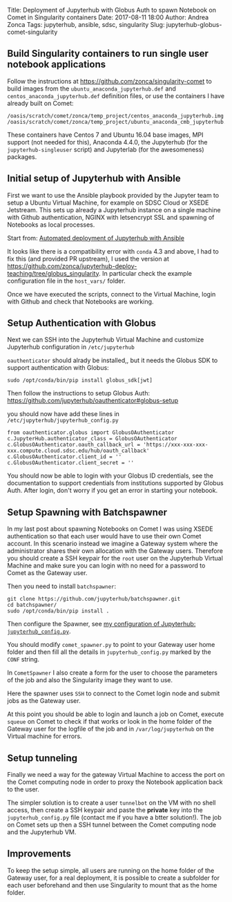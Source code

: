 Title: Deployment of Jupyterhub with Globus Auth to spawn Notebook on Comet in Singularity containers
Date: 2017-08-11 18:00
Author: Andrea Zonca
Tags: jupyterhub, ansible, sdsc, singularity
Slug: jupyterhub-globus-comet-singularity

## Build Singularity containers to run single user notebook applications

Follow the instructions at <https://github.com/zonca/singularity-comet> to build images from the `ubuntu_anaconda_jupyterhub.def` and `centos_anaconda_jupyterhub.def` definition files, or use the containers I have already built on Comet:

    /oasis/scratch/comet/zonca/temp_project/centos_anaconda_jupyterhub.img
    /oasis/scratch/comet/zonca/temp_project/ubuntu_anaconda_cmb_jupyterhub.img

These containers have Centos 7 and Ubuntu 16.04 base images, MPI support (not needed for this), Anaconda 4.4.0, the Jupyterhub (for the `jupyterhub-singleuser` script) and Jupyterlab (for the awesomeness) packages.

## Initial setup of Jupyterhub with Ansible

First we want to use the Ansible playbook provided by the Jupyter team to setup a Ubuntu Virtual Machine, for example on SDSC Cloud or XSEDE Jetstream.
This sets up already a Jupyterhub instance on a single machine with Github authentication, NGINX with letsencrypt SSL and spawning of Notebooks as local processes.

Start from: [Automated deployment of Jupyterhub with Ansible](https://zonca.github.io/2017/02/automated-deployment-jupyterhub-ansible.html)

It looks like there is a compatibility error with `conda` 4.3 and above, I had to fix this (and provided PR upstream), I used the version at <https://github.com/zonca/jupyterhub-deploy-teaching/tree/globus_singularity>.
In particular check the example configuration file in the `host_vars/` folder.

Once we have executed the scripts, connect to the Virtual Machine, login with Github and check that Notebooks are working.

## Setup Authentication with Globus

Next we can SSH into the Jupyterhub Virtual Machine and customize Jupyterhub configuration in `/etc/jupyterhub`

`oauthenticator` should alrady be installed,, but it needs the Globus SDK to support authentication with Globus:

    sudo /opt/conda/bin/pip install globus_sdk[jwt]

Then follow the instructions to setup Globus Auth: <https://github.com/jupyterhub/oauthenticator#globus-setup>

you should now have add these lines in `/etc/jupyterhub/jupyterhub_config.py`

```
from oauthenticator.globus import GlobusOAuthenticator
c.JupyterHub.authenticator_class = GlobusOAuthenticator
c.GlobusOAuthenticator.oauth_callback_url = 'https://xxx-xxx-xxx-xxx.compute.cloud.sdsc.edu/hub/oauth_callback'
c.GlobusOAuthenticator.client_id = ''
c.GlobusOAuthenticator.client_secret = ''
```

You should now be able to login with your Globus ID credentials, see the documentation to support credentials from institutions supported by Globus Auth.
After login, don't worry if you get an error in starting your notebook.

## Setup Spawning with Batchspawner

In my last post about spawning Notebooks on Comet I was using XSEDE authentication so that each user would have to use their own Comet account.
In this scenario instead we imagine a Gateway system where the administrator shares their own allocation with the Gateway users. 
Therefore you should create a SSH keypair for the `root` user on the Jupyterhub Virtual Machine and make sure you can login with no need for a password to Comet as the Gateway user.

Then you need to install `batchspawner`:

    git clone https://github.com/jupyterhub/batchspawner.git
    cd batchspawner/
    sudo /opt/conda/bin/pip install .

Then configure the Spawner, see [my configuration of Jupyterhub: `jupyterhub_config.py`](https://gist.github.com/zonca/aaed55502c4b16535fe947791d02ac32).

You should modify `comet_spawner.py` to point to your Gateway user home folder and then fill all the details in `jupyterhub_config.py` marked by the `CONF` string.

In `CometSpawner` I also create a form for the user to choose the parameters of the job and also the Singularity image they want to use.

Here the spawner uses `SSH` to connect to the Comet login node and submit jobs as the Gateway user.

At this point you should be able to login and launch a job on Comet, execute `squeue` on Comet to check if that works or look in the home folder of the Gateway user for the logfile of the job and in `/var/log/jupyterhub` on the Virtual machine for errors.

## Setup tunneling

Finally we need a way for the gateway Virtual Machine to access the port on the Comet computing node in order to proxy the Notebook application back to the user.

The simpler solution is to create a user `tunnelbot` on the VM with no shell access, then create a SSH keypair and paste the **private** key into the `jupyterhub_config.py` file (contact me if you have a btter solution!).
The job on Comet sets up then a SSH tunnel between the Comet computing node and the Jupyterhub VM.

## Improvements

To keep the setup simple, all users are running on the home folder of the Gateway user, for a real deployment, it is possible to create a subfolder for each user beforehand and then use Singularity to mount that as the home folder.
